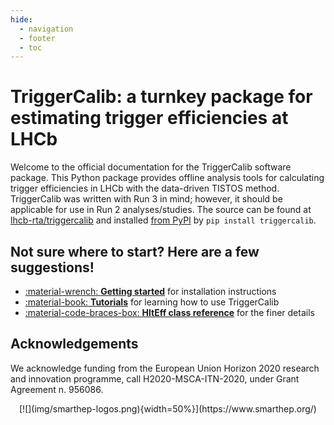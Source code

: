 ```yaml
---
hide:
  - navigation
  - footer
  - toc
---
```


# TriggerCalib: a turnkey package for estimating trigger efficiencies at LHCb

Welcome to the official documentation for the TriggerCalib software package.
This Python package provides offline analysis tools for calculating trigger efficiencies in LHCb with the data-driven TISTOS method.
TriggerCalib was written with Run 3 in mind; however, it should be applicable for use in Run 2 analyses/studies.
The source can be found at [lhcb-rta/triggercalib](https://gitlab.cern.ch/lhcb-rta/triggercalib) and installed [from PyPI](https://pypi.org) by ``pip install triggercalib``.


## Not sure where to start? Here are a few suggestions!
<div class="grid cards" markdown>

- [:material-wrench: __Getting started__](guide/getting-started.md) for installation instructions
- [:material-book: __Tutorials__](guide/tutorials/index.md) for learning how to use TriggerCalib
- [:material-code-braces-box: __HltEff class reference__](reference/hlteff.md) for the finer details

</div>


## Acknowledgements

We acknowledge funding from the European Union Horizon 2020 research and innovation programme, call H2020-MSCA-ITN-2020, under Grant Agreement n. 956086.

<center>
  [![](img/smarthep-logos.png){width=50%}](https://www.smarthep.org/)
</center>